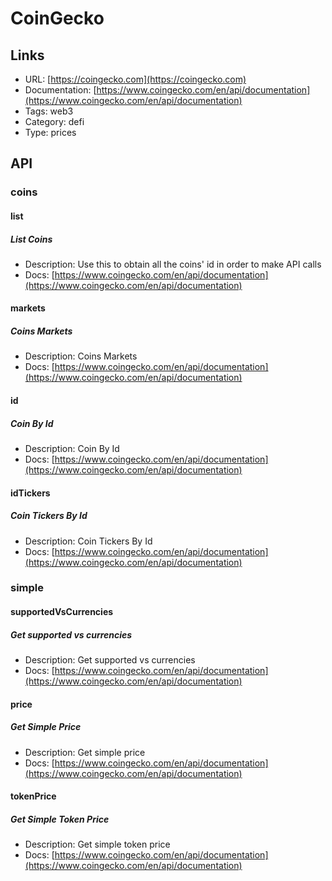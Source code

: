 # CoinGecko

## Links

* URL: [https://coingecko.com](https://coingecko.com)
* Documentation: [https://www.coingecko.com/en/api/documentation](https://www.coingecko.com/en/api/documentation)
* Tags: web3
* Category: defi
* Type: prices

## API

### coins

#### list

##### List Coins

* Description: Use this to obtain all the coins' id in order to make API calls
* Docs: [https://www.coingecko.com/en/api/documentation](https://www.coingecko.com/en/api/documentation)

#### markets

##### Coins Markets

* Description: Coins Markets
* Docs: [https://www.coingecko.com/en/api/documentation](https://www.coingecko.com/en/api/documentation)

#### id

##### Coin By Id

* Description: Coin By Id
* Docs: [https://www.coingecko.com/en/api/documentation](https://www.coingecko.com/en/api/documentation)

#### idTickers

##### Coin Tickers By Id

* Description: Coin Tickers By Id
* Docs: [https://www.coingecko.com/en/api/documentation](https://www.coingecko.com/en/api/documentation)

### simple

#### supportedVsCurrencies

##### Get supported vs currencies

* Description: Get supported vs currencies
* Docs: [https://www.coingecko.com/en/api/documentation](https://www.coingecko.com/en/api/documentation)

#### price

##### Get Simple Price

* Description: Get simple price
* Docs: [https://www.coingecko.com/en/api/documentation](https://www.coingecko.com/en/api/documentation)

#### tokenPrice

##### Get Simple Token Price

* Description: Get simple token price
* Docs: [https://www.coingecko.com/en/api/documentation](https://www.coingecko.com/en/api/documentation)

